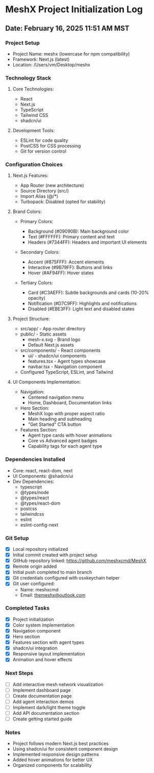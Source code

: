 # MeshX Project Initialization Log

## Date: February 16, 2025 11:51 AM MST

### Project Setup
- Project Name: meshx (lowercase for npm compatibility)
- Framework: Next.js (latest)
- Location: /Users/vm/Desktop/meshx

### Technology Stack
1. Core Technologies:
   - React
   - Next.js
   - TypeScript
   - Tailwind CSS
   - shadcn/ui

2. Development Tools:
   - ESLint for code quality
   - PostCSS for CSS processing
   - Git for version control

### Configuration Choices
1. Next.js Features:
   - App Router (new architecture)
   - Source Directory (src/)
   - Import Alias (@/*)
   - Turbopack: Disabled (opted for stability)

2. Brand Colors:
   - Primary Colors:
     * Background (#09090B): Main background color
     * Text (#FFFFFF): Primary content and text
     * Headers (#7344FF): Headers and important UI elements

   - Secondary Colors:
     * Accent (#875FFF): Accent elements
     * Interactive (#9B79FF): Buttons and links
     * Hover (#AF94FF): Hover states

   - Tertiary Colors:
     * Card (#C3AEFF): Subtle backgrounds and cards (10-20% opacity)
     * Notification (#D7C9FF): Highlights and notifications
     * Disabled (#EBE3FF): Light text and disabled states

3. Project Structure:
   - src/app/ - App router directory
   - public/ - Static assets
     * mesh-x.svg - Brand logo
     * Default Next.js assets
   - src/components/ - React components
     * ui/ - shadcn/ui components
     * features.tsx - Agent types showcase
     * navbar.tsx - Navigation component
   - Configured TypeScript, ESLint, and Tailwind

4. UI Components Implementation:
   - Navigation:
     * Centered navigation menu
     * Home, Dashboard, Documentation links
   - Hero Section:
     * MeshX logo with proper aspect ratio
     * Main heading and subheading
     * "Get Started" CTA button
   - Features Section:
     * Agent type cards with hover animations
     * Core vs Advanced agent badges
     * Capability tags for each agent type

### Dependencies Installed
- Core: react, react-dom, next
- UI Components: @shadcn/ui
- Dev Dependencies:
  - typescript
  - @types/node
  - @types/react
  - @types/react-dom
  - postcss
  - tailwindcss
  - eslint
  - eslint-config-next

### Git Setup
- [x] Local repository initialized
- [x] Initial commit created with project setup
- [x] GitHub repository linked: https://github.com/meshxcmd/MeshX
- [x] Remote origin added
- [x] Initial push completed to main branch
- [x] Git credentials configured with osxkeychain helper
- [x] Git user configured:
  - Name: meshxcmd
  - Email: themeshx@outlook.com

### Completed Tasks
- [x] Project initialization
- [x] Color system implementation
- [x] Navigation component
- [x] Hero section
- [x] Features section with agent types
- [x] shadcn/ui integration
- [x] Responsive layout implementation
- [x] Animation and hover effects

### Next Steps
- [ ] Add interactive mesh network visualization
- [ ] Implement dashboard page
- [ ] Create documentation page
- [ ] Add agent interaction demos
- [ ] Implement dark/light theme toggle
- [ ] Add API documentation section
- [ ] Create getting started guide

### Notes
- Project follows modern Next.js best practices
- Using shadcn/ui for consistent component design
- Implemented responsive design patterns
- Added hover animations for better UX
- Organized components for scalability
